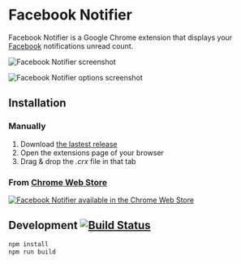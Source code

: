 Facebook Notifier
=================

Facebook Notifier is a Google Chrome extension that displays your [Facebook](http://www.facebook.com) notifications unread count.

![Facebook Notifier screenshot](https://raw.github.com/Narno/Facebook-Notifier/gh-pages/screenshots/screenshot_600x360.png "Facebook Notifier screenshot")

![Facebook Notifier options screenshot](https://raw.github.com/Narno/Facebook-Notifier/gh-pages/screenshots/screenshot_options_401x317.png "Facebook Notifier options screenshot")

Installation
------------

### Manually

1. Download [the lastest release](https://github.com/Narno/Facebook-Notifier/releases)
2. Open the extensions page of your browser
3. Drag & drop the _.crx_ file in that tab

### From [Chrome Web Store](https://chrome.google.com/webstore/detail/facebook-notifier/hnhcdhgekpmjjgdfimnigdeghjhicnea)  
[![Facebook Notifier available in the Chrome Web Store](https://developer.chrome.com/webstore/images/ChromeWebStore_BadgeWBorder_v2_206x58.png)](https://chrome.google.com/webstore/detail/facebook-notifier/hnhcdhgekpmjjgdfimnigdeghjhicnea)

## Development [![Build Status](https://www.travis-ci.org/Narno/Facebook-Notifier.svg?branch=master)](https://www.travis-ci.org/Narno/Facebook-Notifier)

```bash
npm install
npm run build
```
